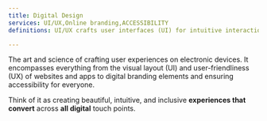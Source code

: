 ```yaml
---
title: Digital Design
services: UI/UX,Online branding,ACCESSIBILITY
definitions: UI/UX crafts user interfaces (UI) for intuitive interaction & positive user experiences (UX)|| Online branding is the process of strategically shaping how your business or personal brand is perceived in the digital world. || Online accessibility is the practice of designing websites, tools, and technologies so that people with disabilities can use them effectively.

---
```


The art and science of crafting user experiences on electronic devices. It encompasses everything from the visual layout (UI) and user-friendliness (UX) of websites and apps to digital branding elements and ensuring accessibility for everyone.

Think of it as creating beautiful, intuitive, and inclusive **experiences that convert** across **all digital** touch points.
